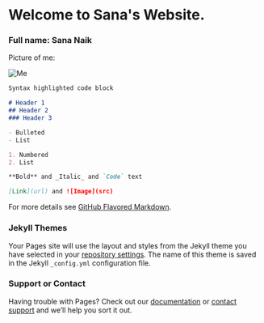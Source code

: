 # Welcome to Sana's Website.
### Full name: Sana Naik
Picture of me:

![Me](https://static.wikia.nocookie.net/disney/images/a/ae/Fish-out-of-Water-chicken-little-23921083-300-400.jpeg/revision/latest/top-crop/width/360/height/450?cb=20120126013406?v=4&s=100)

```markdown
Syntax highlighted code block

# Header 1
## Header 2
### Header 3

- Bulleted
- List

1. Numbered
2. List

**Bold** and _Italic_ and `Code` text

[Link](url) and ![Image](src)
```

For more details see [GitHub Flavored Markdown](https://guides.github.com/features/mastering-markdown/).

### Jekyll Themes

Your Pages site will use the layout and styles from the Jekyll theme you have selected in your [repository settings](https://github.com/sanasnaik/APCSA-Website/settings/pages). The name of this theme is saved in the Jekyll `_config.yml` configuration file.

### Support or Contact

Having trouble with Pages? Check out our [documentation](https://docs.github.com/categories/github-pages-basics/) or [contact support](https://support.github.com/contact) and we’ll help you sort it out.
